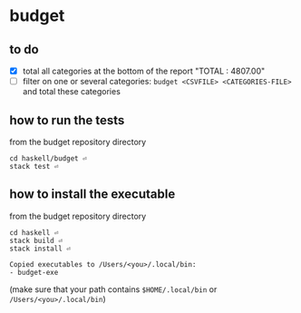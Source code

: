 # budget

## to do

- [X] total all categories at the bottom of the report "TOTAL         : 4807.00"
- [ ] filter on one or several categories: `budget <CSVFILE> <CATEGORIES-FILE>` and total these categories

## how to run the tests

from the budget repository directory

    cd haskell/budget ⏎
    stack test ⏎

## how to install the executable

from the budget repository directory

    cd haskell ⏎
    stack build ⏎
    stack install ⏎

    Copied executables to /Users/<you>/.local/bin:
    - budget-exe

(make sure that your path contains `$HOME/.local/bin` or `/Users/<you>/.local/bin`)


